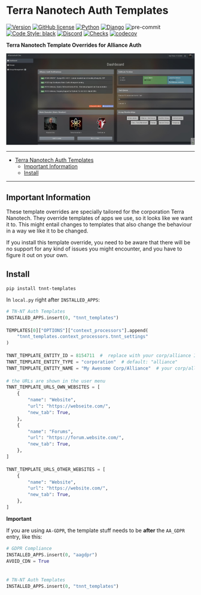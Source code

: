# Terra Nanotech Auth Templates

[![Version](https://img.shields.io/pypi/v/tnnt-templates?label=release)](https://pypi.org/project/tnnt-templates/)
[![GitHub license](https://img.shields.io/github/license/terra-nanotech/tn-nt-auth-templates)](https://github.com/terra-nanotech/tn-nt-auth-templates/blob/master/LICENSE)
[![Python](https://img.shields.io/pypi/pyversions/tnnt-templates)](https://pypi.org/project/tnnt-templates/)
[![Django](https://img.shields.io/pypi/djversions/tnnt-templates?label=django)](https://pypi.org/project/tnnt-templates/)
![pre-commit](https://img.shields.io/badge/pre--commit-enabled-brightgreen?logo=pre-commit&logoColor=white)
[![Code Style: black](https://img.shields.io/badge/code%20style-black-000000.svg)](http://black.readthedocs.io/en/latest/)
[![Discord](https://img.shields.io/discord/790364535294132234?label=discord)](https://discord.gg/zmh52wnfvM)
[![Checks](https://github.com/terra-nanotech/tn-nt-auth-templates/actions/workflows/automated-checks.yml/badge.svg)](https://github.com/terra-nanotech/tn-nt-auth-templates/actions/workflows/automated-checks.yml)
[![codecov](https://codecov.io/gh/terra-nanotech/tn-nt-auth-templates/branch/master/graph/badge.svg?token=4JLA8CXJ64)](https://codecov.io/gh/terra-nanotech/tn-nt-auth-templates)


**Terra Nanotech Template Overrides for Alliance Auth**

![TN-NT Auth Template](https://raw.githubusercontent.com/terra-nanotech/tn-nt-auth-templates/master/tnnt_templates/images/tnnt-template.jpg "TN-NT Auth Template")


---

<!-- TOC -->
* [Terra Nanotech Auth Templates](#terra-nanotech-auth-templates)
  * [Important Information](#important-information)
  * [Install](#install)
<!-- TOC -->

---


## Important Information

These template overrides are specially tailored for the corporation Terra Nanotech.
They override templates of apps we use, so it looks like we want it to. This
might entail changes to templates that also change the behaviour in a way we like it
to be changed.

If you install this template override, you need to be aware that there will be
no support for any kind of issues you might encounter, and you have to figure it out
on your own.


## Install

```shell
pip install tnnt-templates
```

In `local.py` right after `INSTALLED_APPS`:

```python
# TN-NT Auth Templates
INSTALLED_APPS.insert(0, "tnnt_templates")

TEMPLATES[0]["OPTIONS"]["context_processors"].append(
    "tnnt_templates.context_processors.tnnt_settings"
)

TNNT_TEMPLATE_ENTITY_ID = 8154711  #  replace with your corp/alliance ID
TNNT_TEMPLATE_ENTITY_TYPE = "corporation"  # default: "alliance"
TNNT_TEMPLATE_ENTITY_NAME = "My Awesome Corp/Alliance"  # your corp/alliance name

# the URLs are shown in the user menu
TNNT_TEMPLATE_URLS_OWN_WEBSITES = [
    {
        "name": "Website",
        "url": "https://webseite.com/",
        "new_tab": True,
    },
    {
        "name": "Forums",
        "url": "https://forum.website.com/",
        "new_tab": True,
    },
]

TNNT_TEMPLATE_URLS_OTHER_WEBSITES = [
    {
        "name": "Website",
        "url": "https://website.com/",
        "new_tab": True,
    },
]
```

**Important**

If you are using `AA-GDPR`, the template stuff needs to be **after** the `AA_GDPR`
entry, like this:

```python
# GDPR Compliance
INSTALLED_APPS.insert(0, "aagdpr")
AVOID_CDN = True


# TN-NT Auth Templates
INSTALLED_APPS.insert(0, "tnnt_templates")
```
